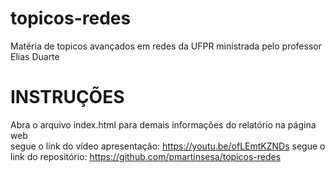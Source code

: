 # topicos-redes
Matéria de topicos avançados em redes da UFPR ministrada pelo professor Elias Duarte

# INSTRUÇÕES
Abra o arquivo index.html para demais informações do relatório na página web  
segue o link do vídeo apresentação: https://youtu.be/ofLEmtKZNDs
segue o link do repositório: https://github.com/pmartinsesa/topicos-redes

